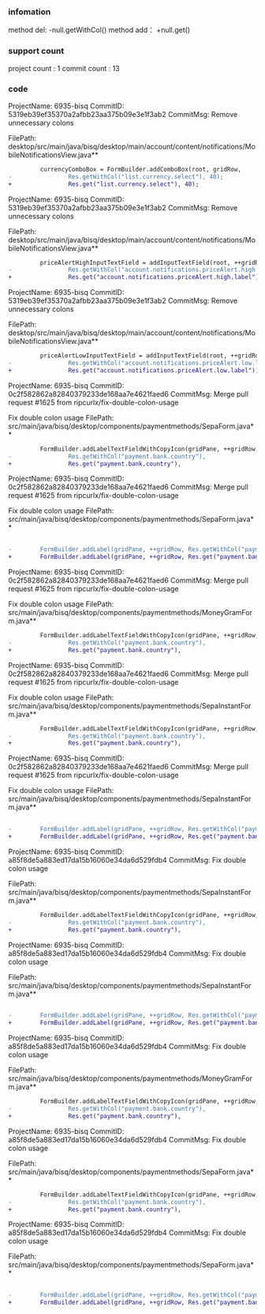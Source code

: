 ###  infomation 
method del:
-null.getWithCol()
method add：
+null.get()
###  support count
project count : 1
commit count : 13
###  code
ProjectName: 6935-bisq
CommitID: 5319eb39ef35370a2afbb23aa375b09e3e1f3ab2
CommitMsg: Remove unnecessary colons

FilePath: desktop/src/main/java/bisq/desktop/main/account/content/notifications/MobileNotificationsView.java**
```diff
         currencyComboBox = FormBuilder.addComboBox(root, gridRow,
-                Res.getWithCol("list.currency.select"), 40);
+                Res.get("list.currency.select"), 40);
```
ProjectName: 6935-bisq
CommitID: 5319eb39ef35370a2afbb23aa375b09e3e1f3ab2
CommitMsg: Remove unnecessary colons

FilePath: desktop/src/main/java/bisq/desktop/main/account/content/notifications/MobileNotificationsView.java**
```diff
         priceAlertHighInputTextField = addInputTextField(root, ++gridRow,
-                Res.getWithCol("account.notifications.priceAlert.high.label"));
+                Res.get("account.notifications.priceAlert.high.label"));
```
ProjectName: 6935-bisq
CommitID: 5319eb39ef35370a2afbb23aa375b09e3e1f3ab2
CommitMsg: Remove unnecessary colons

FilePath: desktop/src/main/java/bisq/desktop/main/account/content/notifications/MobileNotificationsView.java**
```diff
         priceAlertLowInputTextField = addInputTextField(root, ++gridRow,
-                Res.getWithCol("account.notifications.priceAlert.low.label"));
+                Res.get("account.notifications.priceAlert.low.label"));
```
ProjectName: 6935-bisq
CommitID: 0c2f582862a82840379233de168aa7e4621faed6
CommitMsg: Merge pull request #1625 from ripcurlx/fix-double-colon-usage

Fix double colon usage
FilePath: src/main/java/bisq/desktop/components/paymentmethods/SepaForm.java**
```diff
         FormBuilder.addLabelTextFieldWithCopyIcon(gridPane, ++gridRow,
-                Res.getWithCol("payment.bank.country"),
+                Res.get("payment.bank.country"),
```
ProjectName: 6935-bisq
CommitID: 0c2f582862a82840379233de168aa7e4621faed6
CommitMsg: Merge pull request #1625 from ripcurlx/fix-double-colon-usage

Fix double colon usage
FilePath: src/main/java/bisq/desktop/components/paymentmethods/SepaForm.java**
```diff
 
-        FormBuilder.addLabel(gridPane, ++gridRow, Res.getWithCol("payment.bank.country"));
+        FormBuilder.addLabel(gridPane, ++gridRow, Res.get("payment.bank.country"));
```
ProjectName: 6935-bisq
CommitID: 0c2f582862a82840379233de168aa7e4621faed6
CommitMsg: Merge pull request #1625 from ripcurlx/fix-double-colon-usage

Fix double colon usage
FilePath: src/main/java/bisq/desktop/components/paymentmethods/MoneyGramForm.java**
```diff
         FormBuilder.addLabelTextFieldWithCopyIcon(gridPane, ++gridRow,
-                Res.getWithCol("payment.bank.country"),
+                Res.get("payment.bank.country"),
```
ProjectName: 6935-bisq
CommitID: 0c2f582862a82840379233de168aa7e4621faed6
CommitMsg: Merge pull request #1625 from ripcurlx/fix-double-colon-usage

Fix double colon usage
FilePath: src/main/java/bisq/desktop/components/paymentmethods/SepaInstantForm.java**
```diff
         FormBuilder.addLabelTextFieldWithCopyIcon(gridPane, ++gridRow,
-                Res.getWithCol("payment.bank.country"),
+                Res.get("payment.bank.country"),
```
ProjectName: 6935-bisq
CommitID: 0c2f582862a82840379233de168aa7e4621faed6
CommitMsg: Merge pull request #1625 from ripcurlx/fix-double-colon-usage

Fix double colon usage
FilePath: src/main/java/bisq/desktop/components/paymentmethods/SepaInstantForm.java**
```diff
 
-        FormBuilder.addLabel(gridPane, ++gridRow, Res.getWithCol("payment.bank.country"));
+        FormBuilder.addLabel(gridPane, ++gridRow, Res.get("payment.bank.country"));
```
ProjectName: 6935-bisq
CommitID: a85f8de5a883ed17da15b16060e34da6d529fdb4
CommitMsg: Fix double colon usage

FilePath: src/main/java/bisq/desktop/components/paymentmethods/SepaInstantForm.java**
```diff
         FormBuilder.addLabelTextFieldWithCopyIcon(gridPane, ++gridRow,
-                Res.getWithCol("payment.bank.country"),
+                Res.get("payment.bank.country"),
```
ProjectName: 6935-bisq
CommitID: a85f8de5a883ed17da15b16060e34da6d529fdb4
CommitMsg: Fix double colon usage

FilePath: src/main/java/bisq/desktop/components/paymentmethods/SepaInstantForm.java**
```diff
 
-        FormBuilder.addLabel(gridPane, ++gridRow, Res.getWithCol("payment.bank.country"));
+        FormBuilder.addLabel(gridPane, ++gridRow, Res.get("payment.bank.country"));
```
ProjectName: 6935-bisq
CommitID: a85f8de5a883ed17da15b16060e34da6d529fdb4
CommitMsg: Fix double colon usage

FilePath: src/main/java/bisq/desktop/components/paymentmethods/MoneyGramForm.java**
```diff
         FormBuilder.addLabelTextFieldWithCopyIcon(gridPane, ++gridRow,
-                Res.getWithCol("payment.bank.country"),
+                Res.get("payment.bank.country"),
```
ProjectName: 6935-bisq
CommitID: a85f8de5a883ed17da15b16060e34da6d529fdb4
CommitMsg: Fix double colon usage

FilePath: src/main/java/bisq/desktop/components/paymentmethods/SepaForm.java**
```diff
         FormBuilder.addLabelTextFieldWithCopyIcon(gridPane, ++gridRow,
-                Res.getWithCol("payment.bank.country"),
+                Res.get("payment.bank.country"),
```
ProjectName: 6935-bisq
CommitID: a85f8de5a883ed17da15b16060e34da6d529fdb4
CommitMsg: Fix double colon usage

FilePath: src/main/java/bisq/desktop/components/paymentmethods/SepaForm.java**
```diff
 
-        FormBuilder.addLabel(gridPane, ++gridRow, Res.getWithCol("payment.bank.country"));
+        FormBuilder.addLabel(gridPane, ++gridRow, Res.get("payment.bank.country"));
```
